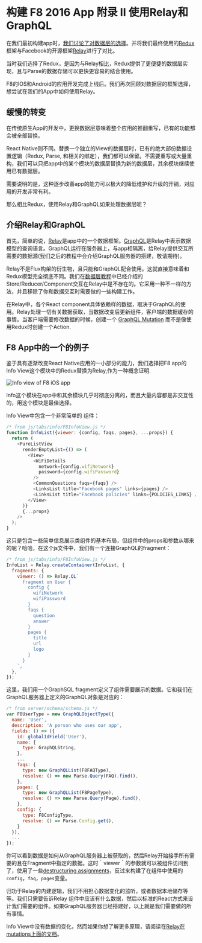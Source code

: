# 构建 F8 2016 App 附录 II 使用Relay和GraphQL

在我们最初构建app时，[我们讨论了对数据层的选择](http://makeitopen.com/tutorials/building-the-f8-app/planning/#data-access-with-react-native)。并将我们最终使用的[Redux](https://github.com/rackt/redux)框架与Facebook的开源框架[Relay](https://facebook.github.io/relay/)进行了对比。

当时我们选择了Redux，是因为与Relay相比，Redux提供了更便捷的数据层实现，且与Parse的数据存储可以更快更容易的结合使用。

F8的IOS和Android的应用开发完成上线后。我们再次回顾对数据层的框架选择，想尝试在我们的App中如何使用Relay。

## 缓慢的转变

在传统原生App的开发中，更换数据层意味着整个应用的推翻重写，已有的功能都会被全部替换。

React Native则不同。替换一个独立的View的数据层时，已有的绝大部份数据设置逻辑（Redux, Parse, 和相关的绑定），我们都可以保留。不需要重写或大量重构，我们可以只把app中的某个模块的数据层替换为新的数据层，其余模块继续使用已有数据层。

需要说明的是，这种逐步改善app的能力可以极大的降低维护和升级的开销，对应用的开发非常有利。

那么相比Redux，使用Relay和GraphQL如果处理数据层呢？

## 介绍Relay和GraphQL

首先，简单的说，[Relay](https://facebook.github.io/relay/)是app中的一个数据框架。[GraphQL](http://graphql.org/)是Relay中表示数据模型的查询语言。GraphQL运行在服务器上，与app相隔离，给Relay提供交互所需要的数据源(我们之后的教程中会介绍GraphQL服务器的搭建，敬请期待)。

Relay不是Flux构架的衍生物，且只能和GraphQL配合使用。这就直接意味着和Redux模型完全彻底不同。我们在[数据层教程](http://makeitopen.com/tutorials/building-the-f8-app/data/)中已经介绍的Store/Reducer/Component交互在Relay中是不存在的。它采用一种不一样的方法，并且移除了你和数据交互时需要做的一些构建工作。

在Relay中，各个React component具体依赖样的数据，取决于GraphQL的使用。Relay处理一切有关数据获取，当数据改变后更新组件，客户端的数据缓存的事情。当客户端需要修改数据的时候，创建一个 [GraphQL Mutation](https://facebook.github.io/relay/docs/guides-mutations.html#content) 而不是像使用Redux时创建一个Action.

## F8 App中的一个的例子

鉴于具有逐渐改变React Native应用的一小部分的能力，我们选择把F8 app的Info View这个模块中的Redux替换为Relay,作为一种概念证明.

![Info view of F8 iOS app](http://makeitopen.com/static/images/info_view.png)

Info这个模块在app中和其余模块几乎时彻底分离的，而且大量内容都是非交互性的，用这个模块是最佳选择。

Info View中包含一个非常简单的 <InfoList> 组件：
```javascript
/* from js/tabs/info/F8InfoView.js */
function InfoList({viewer: {config, faqs, pages}, ...props}) {
  return (
    <PureListView
      renderEmptyList={() => (
        <View>
          <WiFiDetails
            network={config.wifiNetwork}
            password={config.wifiPassword}
          />
          <CommonQuestions faqs={faqs} />
          <LinksList title="Facebook pages" links={pages} />
          <LinksList title="Facebook policies" links={POLICIES_LINKS} />
        </View>
      )}
      {...props}
    />
  );
}
```

这只是包含一些简单信息展示类组件的基本布局，但组件中的props和参数从哪来的呢？哈哈，在这个js文件中，我们有一个连接GraphQL的fragment：

```javascript
/* from js/tabs/info/F8InfoView.js */
InfoList = Relay.createContainer(InfoList, {
  fragments: {
    viewer: () => Relay.QL`
      fragment on User {
        config {
          wifiNetwork
          wifiPassword
        }
        faqs {
          question
          answer
        }
        pages {
          title
          url
          logo
        }
      }
    `,
  },
});
```

这里，我们用一个GraphSQL fragment定义了<InfoList>组件需要展示的数据。它和我们在GraphQL服务器上定义的GraphQL对象是对应的：

```javascript
/* from server/schema/schema.js */
var F8UserType = new GraphQLObjectType({
  name: 'User',
  description: 'A person who uses our app',
  fields: () => ({
    id: globalIdField('User'),
    name: {
      type: GraphQLString,
    },
    ...
    faqs: {
      type: new GraphQLList(F8FAQType),
      resolve: () => new Parse.Query(FAQ).find(),
    },
    pages: {
      type: new GraphQLList(F8PageType),
      resolve: () => new Parse.Query(Page).find(),
    },
    config: {
      type: F8ConfigType,
      resolve: () => Parse.Config.get(),
    }
  }),
  ...
});
```

你可以看到数据是如何从GraphQL服务器上被获取的，然后Relay开始接手所有需要的且在Fragment中指定的数据。这时｀viewer｀的参数就可以被<InfoList>组件访问到了，使用了一些[destructuring assignments](https://developer.mozilla.org/en-US/docs/Web/JavaScript/Reference/Operators/Destructuring_assignment)，反过来构建了在组件中使用的`config`，`faq`，`pages`变量。

归功于Relay的内建逻辑，我们不用担心数据变化的监听，或者数据本地储存等等。我们只需要告诉Relay 组件中应该有什么数据，然后以标准的React方式来设计我们需要的组件。如果GraphQL服务器已经搭建好，以上就是我们需要做的所有事情。

Info View中没有数据的变化，然而如果你想了解更多原理，请阅读在[Relay在mutations上面的文档](https://facebook.github.io/relay/docs/guides-mutations.html#content)。




